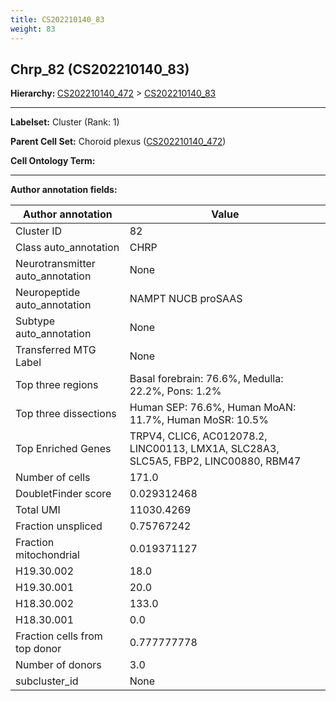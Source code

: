 ```yaml
---
title: CS202210140_83
weight: 83
---
```

## Chrp_82 (CS202210140_83)
<b>Hierarchy: </b>
[CS202210140_472](https://purl.brain-bican.org/taxonomy/CS202210140#CS202210140_472) >
[CS202210140_83](https://purl.brain-bican.org/taxonomy/CS202210140#CS202210140_83)

---


**Labelset:** Cluster (Rank: 1)

**Parent Cell Set:** Choroid plexus ([CS202210140_472](https://purl.brain-bican.org/taxonomy/CS202210140#CS202210140_472))



**Cell Ontology Term:** 

[MARKER GENES.]: #


---

[TRANSFERRED ANNOTATIONS.]: #


[AUTHOR ANNOTATION FIELDS.]: #


**Author annotation fields:**

| Author annotation | Value |
|-------------------|-------|
|Cluster ID|82|
|Class auto_annotation|CHRP|
|Neurotransmitter auto_annotation|None|
|Neuropeptide auto_annotation|NAMPT NUCB proSAAS|
|Subtype auto_annotation|None|
|Transferred MTG Label|None|
|Top three regions|Basal forebrain: 76.6%, Medulla: 22.2%, Pons: 1.2%|
|Top three dissections|Human SEP: 76.6%, Human MoAN: 11.7%, Human MoSR: 10.5%|
|Top Enriched Genes|TRPV4, CLIC6, AC012078.2, LINC00113, LMX1A, SLC28A3, SLC5A5, FBP2, LINC00880, RBM47|
|Number of cells|171.0|
|DoubletFinder score|0.029312468|
|Total UMI|11030.4269|
|Fraction unspliced|0.75767242|
|Fraction mitochondrial|0.019371127|
|H19.30.002|18.0|
|H19.30.001|20.0|
|H18.30.002|133.0|
|H18.30.001|0.0|
|Fraction cells from top donor|0.777777778|
|Number of donors|3.0|
|subcluster_id|None|
